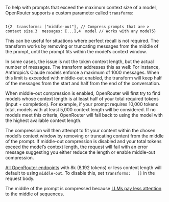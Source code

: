 To help with prompts that exceed the maximum context size of a model, OpenRouter supports a custom parameter called `transforms`:

```code-block text-sm

1{2  transforms: ["middle-out"], // Compress prompts that are > context size.3  messages: [...],4  model // Works with any model5}
```

This can be useful for situations where perfect recall is not required. The transform works by removing or truncating messages from the middle of the prompt, until the prompt fits within the model’s context window.

In some cases, the issue is not the token context length, but the actual number of messages. The transform addresses this as well: For instance, Anthropic’s Claude models enforce a maximum of 1000 messages. When this limit is exceeded with middle-out enabled, the transform will keep half of the messages from the start and half from the end of the conversation.

When middle-out compression is enabled, OpenRouter will first try to find models whose context length is at least half of your total required tokens (input + completion). For example, if your prompt requires 10,000 tokens total, models with at least 5,000 context length will be considered. If no models meet this criteria, OpenRouter will fall back to using the model with the highest available context length.

The compression will then attempt to fit your content within the chosen model’s context window by removing or truncating content from the middle of the prompt. If middle-out compression is disabled and your total tokens exceed the model’s context length, the request will fail with an error message suggesting you either reduce the length or enable middle-out compression.

[All OpenRouter endpoints](https://openrouter.ai/models) with 8k (8,192 tokens) or less context
length will default to using `middle-out`. To disable this, set `transforms:   []` in the request body.

The middle of the prompt is compressed because [LLMs pay less attention](https://arxiv.org/abs/2307.03172) to the middle of sequences.